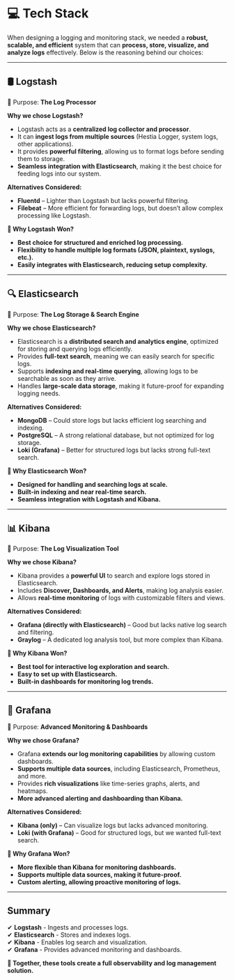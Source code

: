 # 💻 Tech Stack

When designing a logging and monitoring stack, we needed a **robust, scalable, and efficient** system that can **process, store, visualize, and analyze logs** effectively. Below is the reasoning behind our choices:

---


## **🛢️ Logstash**

🔸 Purpose: **The Log Processor**

**Why we chose Logstash?**

- Logstash acts as a **centralized log collector and processor**.
- It can **ingest logs from multiple sources** (Hestia Logger, system logs, other applications).
- It provides **powerful filtering**, allowing us to format logs before sending them to storage.
- **Seamless integration with Elasticsearch**, making it the best choice for feeding logs into our system.

**Alternatives Considered:**

- **Fluentd** – Lighter than Logstash but lacks powerful filtering.
- **Filebeat** – More efficient for forwarding logs, but doesn’t allow complex processing like Logstash.

**🏅 Why Logstash Won?**

- **Best choice for structured and enriched log processing.**  
- **Flexibility to handle multiple log formats (JSON, plaintext, syslogs, etc.).**  
- **Easily integrates with Elasticsearch, reducing setup complexity.**  

---

## **🔍 Elasticsearch**

🔸 Purpose:  **The Log Storage & Search Engine**

**Why we chose Elasticsearch?**

- Elasticsearch is a **distributed search and analytics engine**, optimized for storing and querying logs efficiently.
- Provides **full-text search**, meaning we can easily search for specific logs.
- Supports **indexing and real-time querying**, allowing logs to be searchable as soon as they arrive.
- Handles **large-scale data storage**, making it future-proof for expanding logging needs.

**Alternatives Considered:**

- **MongoDB** – Could store logs but lacks efficient log searching and indexing.
- **PostgreSQL** – A strong relational database, but not optimized for log storage.
- **Loki (Grafana)** – Better for structured logs but lacks strong full-text search.

**🏅 Why Elasticsearch Won?**

- **Designed for handling and searching logs at scale.**  
- **Built-in indexing and near real-time search.**  
- **Seamless integration with Logstash and Kibana.**  

---

## **📊 Kibana** 

🔸 Purpose:  **The Log Visualization Tool**

**Why we chose Kibana?**

- Kibana provides a **powerful UI** to search and explore logs stored in Elasticsearch.
- Includes **Discover, Dashboards, and Alerts**, making log analysis easier.
- Allows **real-time monitoring** of logs with customizable filters and views.

**Alternatives Considered:**

- **Grafana (directly with Elasticsearch)** – Good but lacks native log search and filtering.
- **Graylog** – A dedicated log analysis tool, but more complex than Kibana.

**🏅 Why Kibana Won?**

- **Best tool for interactive log exploration and search.**  
- **Easy to set up with Elasticsearch.**  
- **Built-in dashboards for monitoring log trends.**  

---

## **🎨 Grafana**

🔸 Purpose: **Advanced Monitoring & Dashboards**

**Why we chose Grafana?**
- Grafana **extends our log monitoring capabilities** by allowing custom dashboards.
- **Supports multiple data sources**, including Elasticsearch, Prometheus, and more.
- Provides **rich visualizations** like time-series graphs, alerts, and heatmaps.
- **More advanced alerting and dashboarding than Kibana.**

**Alternatives Considered:**

- **Kibana (only)** – Can visualize logs but lacks advanced monitoring.
- **Loki (with Grafana)** – Good for structured logs, but we wanted full-text search.

**🏅 Why Grafana Won?**

- **More flexible than Kibana for monitoring dashboards.**  
- **Supports multiple data sources, making it future-proof.**  
- **Custom alerting, allowing proactive monitoring of logs.**  

---

## Summary

✔ **Logstash** - Ingests and processes logs.  
✔ **Elasticsearch** - Stores and indexes logs.  
✔ **Kibana** - Enables log search and visualization.  
✔ **Grafana** - Provides advanced monitoring and dashboards.  

**🎯 Together, these tools create a full observability and log management solution.**
